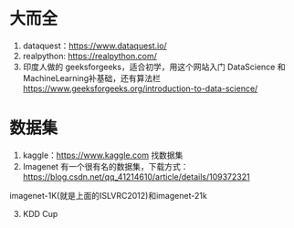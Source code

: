 # 大而全
1. dataquest：https://www.dataquest.io/
2. realpython: https://realpython.com/
3. 印度人做的 geeksforgeeks，适合初学，用这个网站入门 DataScience 和 MachineLearning补基础，还有算法栏
https://www.geeksforgeeks.org/introduction-to-data-science/  

# 数据集
1. kaggle：https://www.kaggle.com 找数据集
2. Imagenet 有一个很有名的数据集，下载方式：https://blog.csdn.net/qq_41214610/article/details/109372321

imagenet-1K(就是上面的ISLVRC2012)和imagenet-21k

3. KDD Cup

